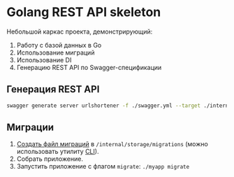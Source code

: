 # Golang REST API skeleton

Небольшой каркас проекта, демонстрирующий:
1. Работу с базой данных в Go
1. Использование миграций
1. Использование DI
1. Генерацию REST API по Swagger-спецификации

## Генерация REST API

```bash
swagger generate server urlshortener -f ./swagger.yml --target ./internal/gen --exclude-main --with-context
```


## Миграции

1. [Создать файл миграций](https://github.com/golang-migrate/migrate/blob/master/MIGRATIONS.md) в 
`/internal/storage/migrations` (можно использовать утилиту [CLI](https://github.com/golang-migrate/migrate#cli-usage)).
1. Собрать приложение.
1. Запустить приложение с флагом `migrate`: `./myapp migrate`
